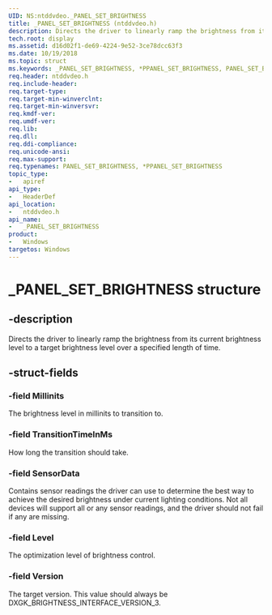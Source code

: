 ```yaml
---
UID: NS:ntddvdeo._PANEL_SET_BRIGHTNESS
title: _PANEL_SET_BRIGHTNESS (ntddvdeo.h)
description: Directs the driver to linearly ramp the brightness from its current brightness level to a target brightness level over a specified length of time.
tech.root: display
ms.assetid: d16d02f1-de69-4224-9e52-3ce78dcc63f3
ms.date: 10/19/2018
ms.topic: struct
ms.keywords: _PANEL_SET_BRIGHTNESS, *PPANEL_SET_BRIGHTNESS, PANEL_SET_BRIGHTNESS,
req.header: ntddvdeo.h
req.include-header:
req.target-type:
req.target-min-winverclnt:
req.target-min-winversvr:
req.kmdf-ver:
req.umdf-ver:
req.lib:
req.dll:
req.ddi-compliance:
req.unicode-ansi:
req.max-support:
req.typenames: PANEL_SET_BRIGHTNESS, *PPANEL_SET_BRIGHTNESS
topic_type:
-	apiref
api_type:
-	HeaderDef
api_location:
-	ntddvdeo.h
api_name:
-	_PANEL_SET_BRIGHTNESS
product: 
-	Windows
targetos: Windows
---
```


# _PANEL_SET_BRIGHTNESS structure

## -description

Directs the driver to linearly ramp the brightness from its current brightness level to a target brightness level over a specified length of time.

## -struct-fields

### -field Millinits

The brightness level in millinits to transition to.

### -field TransitionTimeInMs

How long the transition should take.

### -field SensorData

Contains sensor readings the driver can use to determine the best way to achieve the desired brightness under current lighting conditions. Not all devices will support all or any sensor readings, and the driver should not fail if any are missing.

### -field Level

The optimization level of brightness control.

### -field Version

The target version. This value should always be DXGK_BRIGHTNESS_INTERFACE_VERSION_3.

